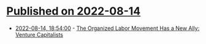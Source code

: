# [Published on 2022-08-14](index.md)

* [2022-08-14, 18:54:00](https://it.slashdot.org/story/22/08/14/1849245/the-organized-labor-movement-has-a-new-ally-venture-capitalists?utm_source=rss1.0mainlinkanon&utm_medium=feed) - [The Organized Labor Movement Has a New Ally: Venture Capitalists](https://it.slashdot.org/story/22/08/14/1849245/the-organized-labor-movement-has-a-new-ally-venture-capitalists?utm_source=rss1.0mainlinkanon&utm_medium=feed)
